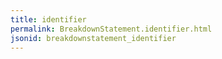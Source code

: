 ```yaml
---
title: identifier
permalink: BreakdownStatement.identifier.html
jsonid: breakdownstatement_identifier
---
```

